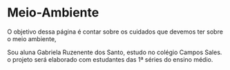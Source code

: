 # Meio-Ambiente

O objetivo dessa página é contar sobre os cuidados que devemos ter sobre o meio ambiente, 

Sou aluna Gabriela Ruzenente dos Santo, estudo no  colégio Campos Sales. o projeto será elaborado com estudantes das 1ª séries do ensino médio. 


